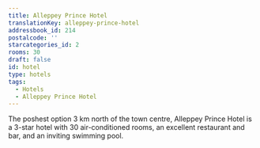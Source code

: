 ```yaml
---
title: Alleppey Prince Hotel
translationKey: alleppey-prince-hotel
addressbook_id: 214
postalcode: ''
starcategories_id: 2
rooms: 30
draft: false
id: hotel
type: hotels
tags:
  - Hotels
  - Alleppey Prince Hotel
---
```

The poshest option 3 km north of the town centre, Alleppey Prince Hotel is a 3-star hotel with 30 air-conditioned rooms, an excellent restaurant and bar, and an inviting swimming pool.